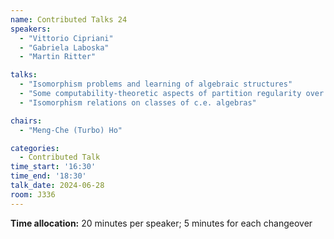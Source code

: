 ```yaml
---
name: Contributed Talks 24
speakers: 
  - "Vittorio Cipriani"
  - "Gabriela Laboska"
  - "Martin Ritter"

talks: 
  - "Isomorphism problems and learning of algebraic structures"
  - "Some computability-theoretic aspects of partition regularity over rings"
  - "Isomorphism relations on classes of c.e. algebras"

chairs:
  - "Meng-Che (Turbo) Ho"

categories:
  - Contributed Talk
time_start: '16:30'
time_end: '18:30'
talk_date: 2024-06-28
room: J336
---
```

**Time allocation:** 20 minutes per speaker; 5 minutes for each changeover
